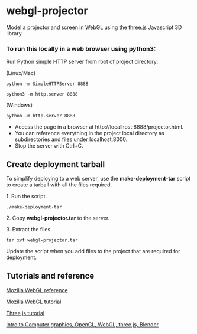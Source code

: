 # webgl-projector

Model a projector and screen in [WebGL](https://www.khronos.org/webgl/)
using the [three.js](https://threejs.org/) Javascript 3D library.

### To run this locally in a web browser using python3:

Run Python simple HTTP server from root of project directory:

(Linux/Mac)
```shell
python -m SimpleHTTPServer 8888
```
```
python3 -m http.server 8888
```

(Windows)
```shell
python -m http.server 8888
```

- Access the page in a browser at http://localhost:8888/projector.html.
- You can reference everything in the project local directory as
subdirectories and files under localhost:8000.
- Stop the server with Ctrl+C.

## Create deployment tarball

To simplify deploying to a web server, use the **make-deployment-tar** 
script to create a tarball with all the files required.

1\. Run the script. 

```shell script
./make-deployment-tar
```

2\. Copy **webgl-projector.tar** to the server.

3\. Extract the files.

```shell script
tar xvf webgl-projector.tar
```

Update the script when you add files to the project that are 
required for deployment. 

## Tutorials and reference

[Mozilla WebGL reference](https://developer.mozilla.org/en-US/docs/Web/API/WebGL_API)

[Mozilla WebGL tutorial](https://developer.mozilla.org/en-US/docs/Web/API/WebGL_API/Tutorial)

[Three.js tutorial](http://math.hws.edu/graphicsbook/c5/index.html)

[Intro to Computer graphics, OpenGL, WebGL, three.js, Blender](http://math.hws.edu/graphicsbook/index.html)

